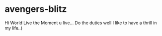 # avengers-blitz
Hi World
Live the Moment u live...
Do the duties well
I like to have a thrill in my life..)
